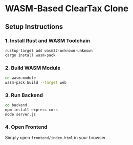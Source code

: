 # WASM-Based ClearTax Clone

## Setup Instructions

### 1. Install Rust and WASM Toolchain
```sh
rustup target add wasm32-unknown-unknown
cargo install wasm-pack
```

### 2. Build WASM Module
```sh
cd wasm-module
wasm-pack build --target web
```

### 3. Run Backend
```sh
cd backend
npm install express cors
node server.js
```

### 4. Open Frontend
Simply open `frontend/index.html` in your browser.
